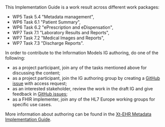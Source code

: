 This Implementation Guide is a work result across different work packages:  
- WP5 Task 5.4 "Metadata management",  
- WP6 Task 6.1 "Patient Summary",  
- WP6 Task 6.2 "ePrescription and eDispensation",  
- WP7 Task 7.1 "Laboratory Results and Reports",  
- WP7 Task 7.2 "Medical Images and Reports",  
- WP7 Task 7.3 "Discharge Reports".  

In order to contribute to the Information Models IG authoring, do one of the following:  
- as a project participant, join any of the tasks mentioned above for discussing the content;  
- as a project participant, join the IG authoring group by creating a [GitHub issue](https://github.com/Xt-EHR/xt-ehr-common/issues) with access request;  
- as an interested stakeholder, review the work in the draft IG and give feedback in [GitHub issues](https://github.com/Xt-EHR/xt-ehr-common/issues);  
- as a FHIR implementer, join any of the HL7 Europe working groups for specific use cases.  

More information about authoring can be found in the [Xt-EHR Metadata Implementation Guide](https://xt-ehr.github.io/xt-ehr-metadata/).  